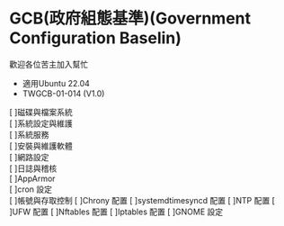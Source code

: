# GCB(政府組態基準)(Government Configuration Baselin)
歡迎各位苦主加入幫忙
* 適用Ubuntu 22.04
* TWGCB-01-014 (V1.0)

[ ]磁碟與檔案系統  
[ ]系統設定與維護  
[ ]系統服務  
[ ]安裝與維護軟體  
[ ]網路設定  
[ ]日誌與稽核  
[ ]AppArmor  
[ ]cron 設定  
[ ]帳號與存取控制
[ ]Chrony 配置 
[ ]systemdtimesyncd 配置
[ ]NTP 配置
[ ]UFW 配置
[ ]Nftables 配置
[ ]Iptables 配置
[ ]GNOME 設定